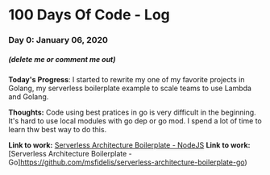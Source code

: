 # 100 Days Of Code - Log

### Day 0: January 06, 2020 
##### (delete me or comment me out)

**Today's Progress**: I started to rewrite my one of my favorite projects in Golang, my serverless boilerplate example to scale teams to use Lambda and Golang. 

**Thoughts:** Code using best pratices in go is very difficult in the beginning. It's hard to use local modules with go dep or go mod. I spend a lot of time to learn thw best way to do this. 

**Link to work:** [Serverless Architecture Boilerplate - NodeJS](https://github.com/msfidelis/serverless-architecture-boilerplate)
**Link to work:** [Serverless Architecture Boilerplate - Go]https://github.com/msfidelis/serverless-architecture-boilerplate-go)
